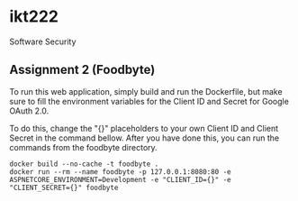 # ikt222
Software Security 

## Assignment 2 (Foodbyte)
To run this web application, simply build and run the Dockerfile, but make sure to fill the environment variables for the Client ID and Secret for Google OAuth 2.0.

To do this, change the "{}" placeholders to your own Client ID and Client Secret in the command bellow. After you have done this, you can run the commands from the foodbyte directory.
```shell
docker build --no-cache -t foodbyte .
docker run --rm --name foodbyte -p 127.0.0.1:8080:80 -e ASPNETCORE_ENVIRONMENT=Development -e "CLIENT_ID={}" -e "CLIENT_SECRET={}" foodbyte
```
